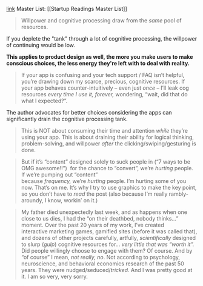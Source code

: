 [link](https://businessofsoftware.org/2023/09/kathy-sierra-your-app-makes-me-fat/)
Master List: [[Startup Readings Master List]]

> Willpower and cognitive processing draw from the _same_ pool of resources.

If you deplete the "tank" through a lot of cognitive processing, the willpower of continuing would be low.

**This applies to product design as well, the more you make users to make conscious choices, the less energy they're left with to deal with reality.**

> If your app is confusing and your tech support / FAQ isn’t helpful, you’re drawing down my scarce, precious, cognitive resources. If your app behaves counter-intuitively – even just _once_ – I’ll leak cog resources _every time I use it, forever,_ wondering, “wait, did that do what I expected?”.

The author advocates for better choices considering the apps can significantly drain the cognitive processing tank.

> This is NOT about consuming their time and attention _while_ they’re using your app. This is about draining their ability for logical thinking, problem-solving, and willpower _after_ the clicking/swiping/gesturing is done.

> But if it’s “content” designed solely to suck people in (“7 ways to be OMG awesome!!”)  for the chance to “convert”, we’re _hurting_ people. If we’re pumping out “content” because _frequency,_ we’re _hurting_ people. I’m hurting some of you now. That’s on me. It’s why I try to use graphics to make the key point, so you don’t have to _read_ the post (also because I’m really rambly-aroundy, I know, workin’ on it.)

>My father died unexpectedly last week, and as happens when one close to us dies, I had the “on their deathbed, nobody thinks…” moment. Over the past 20 years of my work, I’ve created interactive marketing games, gamified sites (before it was called that), and dozens of other projects carefully, artfully, _scientifically_ designed to slurp (_gulp_) cognitive resources for… _very little that was “worth it”._  Did people willingly choose to engage with them? Of course. And by “of course” I mean, _not really, no_. Not according to psychology, neuroscience, and behavioral economics research of the past 50 years. They were nudged/seduced/_tricked_. And I was pretty good at it. I am so very, very sorry.